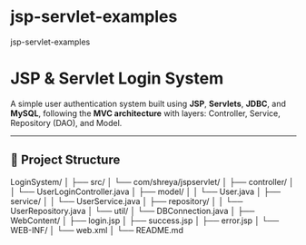 # jsp-servlet-examples
jsp-servlet-examples 

# JSP & Servlet Login System

A simple user authentication system built using **JSP**, **Servlets**, **JDBC**, and **MySQL**, following the **MVC architecture** with layers: Controller, Service, Repository (DAO), and Model.

---

## 📁 Project Structure
LoginSystem/ │ ├── src/ │ └── com/shreya/jspservlet/ │ ├── controller/ │ │ └── UserLoginController.java │ ├── model/ │ │ └── User.java │ ├── service/ │ │ └── UserService.java │ ├── repository/ │ │ └── UserRepository.java │ └── util/ │ └── DBConnection.java │ ├── WebContent/ │ ├── login.jsp │ ├── success.jsp │ ├── error.jsp │ └── WEB-INF/ │ └── web.xml │ └── README.md


